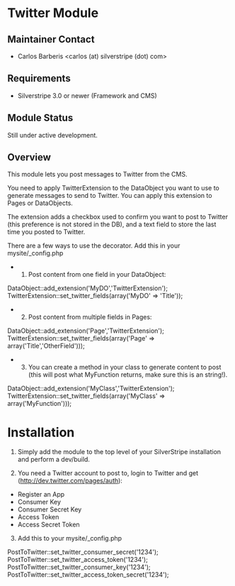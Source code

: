 # Twitter Module

## Maintainer Contact

* Carlos Barberis
  <carlos (at) silverstripe (dot) com>
	
## Requirements

* Silverstripe 3.0 or newer (Framework and CMS)

## Module Status

Still under active development.

## Overview

This module lets you post messages to Twitter from the CMS. 

You need to apply TwitterExtension to the DataObject you want to use to generate messages to send to Twitter. You can apply this extension to Pages or DataObjects.

The extension adds a checkbox used to confirm you want to post to Twitter (this preference is not stored in the DB), 
and a text field to store the last time you posted to Twitter.

There are a few ways to use the decorator. Add this in your mysite/_config.php

* 1. Post content from one field in your DataObject:

DataObject::add_extension('MyDO','TwitterExtension'); 
TwitterExtension::set_twitter_fields(array('MyDO' => 'Title'));

* 2. Post content from multiple fields in Pages: 

DataObject::add_extension('Page','TwitterExtension'); 
TwitterExtension::set_twitter_fields(array('Page' => array('Title','OtherField')));

* 3. You can create a method in your class to generate content to post (this will post what MyFunction returns, make sure this is an string!).

DataObject::add_extension('MyClass','TwitterExtension'); 
TwitterExtension::set_twitter_fields(array('MyClass' => array('MyFunction')));

# Installation

1. Simply add the module to the top level of your SilverStripe installation and
perform a dev/build.

2. You need a Twitter account to post to, login to Twitter and get (http://dev.twitter.com/pages/auth):
* Register an App
* Consumer Key
* Consumer Secret Key
* Access Token
* Access Secret Token

3. Add this to your mysite/_config.php

PostToTwitter::set_twitter_consumer_secret('1234');
PostToTwitter::set_twitter_access_token('1234');
PostToTwitter::set_twitter_consumer_key('1234');
PostToTwitter::set_twitter_access_token_secret('1234');


